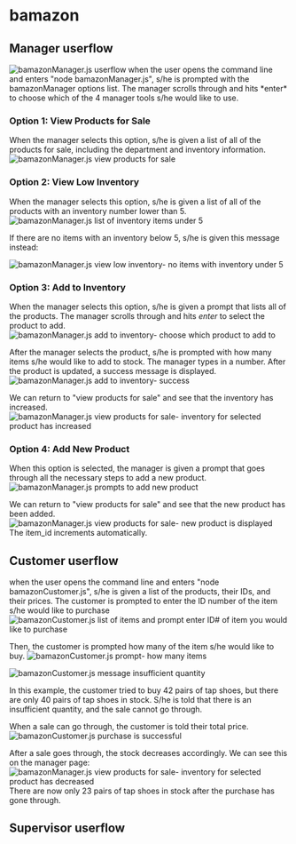 # bamazon


## Manager userflow

<img src="https://github.com/goergena/bamazon/raw/master/images/Manager-tool-list.png" alt="bamazonManager.js userflow">
when the user opens the command line and enters "node bamazonManager.js", s/he is prompted with the bamazonManager options list. The manager scrolls through and hits *enter* to choose which of the 4 manager tools s/he would like to use.

### Option 1: View Products for Sale

When the manager selects this option, s/he is given a list of all of the products for sale, including the department and inventory information.
<img src="https://github.com/goergena/bamazon/raw/master/images/Manager-view-products-for-sale.png" alt="bamazonManager.js view products for sale">


### Option 2: View Low Inventory

When the manager selects this option, s/he is given a list of all of the products with an inventory number lower than 5.
<img src="https://github.com/goergena/bamazon/raw/master/images/manager-view-low-inventory.png" alt="bamazonManager.js list of inventory items under 5">

If there are no items with an inventory below 5, s/he is given this message instead:

<img src="https://github.com/goergena/bamazon/raw/master/images/Manager-low-inventory-none.png" alt="bamazonManager.js view low inventory- no items with inventory under 5">

### Option 3: Add to Inventory

When the manager selects this option, s/he is given a prompt that lists all of the products. The manager scrolls through and hits *enter* to select the product to add.
<img src="https://github.com/goergena/bamazon/raw/master/images/manager-add-to-inventory.png" alt="bamazonManager.js add to inventory- choose which product to add to">

After the manager selects the product, s/he is prompted with how many items s/he would like to add to stock. The manager types in a number. After the product is updated, a success message is displayed.
<img src="https://github.com/goergena/bamazon/raw/master/images/manager-add-to-inventory2.png" alt="bamazonManager.js add to inventory- success">

We can return to "view products for sale" and see that the inventory has increased.
<img src="https://github.com/goergena/bamazon/raw/master/images/manager-after-add-to-inventory.png" alt="bamazonManager.js view products for sale- inventory for selected product has increased ">


### Option 4: Add New Product

When this option is selected, the manager is given a prompt that goes through all the necessary steps to add a new product. 
<img src="https://github.com/goergena/bamazon/raw/master/images/manager-add-new-product.png" alt="bamazonManager.js prompts to add new product ">


We can return to "view products for sale" and see that the new product has been added.
<img src="https://github.com/goergena/bamazon/raw/master/images/manager-after-product-added.png" alt="bamazonManager.js view products for sale- new product is displayed ">
The item_id increments automatically.

## Customer userflow
when the user opens the command line and enters "node bamazonCustomer.js", s/he is given a list of the products, their IDs, and their prices. The customer is prompted to enter the ID number of the item s/he would like to purchase
<img src="https://github.com/goergena/bamazon/raw/master/images/Customer-flow1.png" alt="bamazonCustomer.js list of items and prompt enter ID# of item you would like to purchase ">

Then, the customer is prompted how many of the item s/he would like to buy.
<img src="https://github.com/goergena/bamazon/raw/master/images/Customer-flow2.png" alt="bamazonCustomer.js prompt- how many items ">

<img src="https://github.com/goergena/bamazon/raw/master/images/customer-flow-insufficient-quantity.png" alt="bamazonCustomer.js message insufficient quantity">

In this example, the customer tried to buy 42 pairs of tap shoes, but there are only 40 pairs of tap shoes in stock. S/he is told that there is an insufficient quantity, and the sale cannot go through.


When a sale can go through, the customer is told their total price.
<img src="https://github.com/goergena/bamazon/raw/master/images/customer-flow-sale.png" alt="bamazonCustomer.js purchase is successful">

After a sale goes through, the stock decreases accordingly. We can see this on the manager page:
<img src="https://github.com/goergena/bamazon/raw/master/images/customer-inventory-updates.png" alt="bamazonManager.js view products for sale- inventory for selected product has decreased">
There are now only 23 pairs of tap shoes in stock after the purchase has gone through.

## Supervisor userflow




